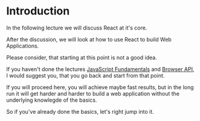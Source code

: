 # Introduction

In the following lecture we will discuss React at it's core.

After the discussion, we will look at how to use React to build Web Applications.

Please consider, that starting at this point is not a good idea.

If you haven't done the lectures [JavaScript Fundamentals](./../javascript-fundamentals/index.md) and [Browser API](./../browser-api/index.md),
I would suggest you, that you go back and start from that point.

If you will proceed here, you will achieve maybe fast results, but in the long run it will get harder and harder
to build a web application without the underlying knowlegde of the basics.

So if you've already done the basics, let's right jump into it.
